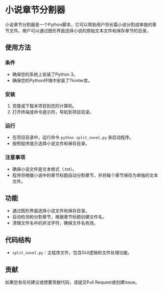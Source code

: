 # 小说章节分割器

小说章节分割器是一个Python脚本，它可以帮助用户将长篇小说分割成单独的章节文件。用户可以通过图形界面选择小说的原始文本文件和保存章节的目录。

## 使用方法

### 条件
- 确保您的系统上安装了Python 3。
- 确保您的Python环境中安装了Tkinter库。

### 安装
1. 克隆或下载本项目到您的计算机。
2. 打开终端或命令提示符，导航到项目目录。

### 运行
- 在项目目录中，运行命令 `python split_novel.py` 来启动程序。
- 按照程序提示选择小说文件和保存目录。

### 注意事项
- 确保小说文件是文本格式（.txt）。
- 程序将根据小说中的章节标题自动分割章节，并将每个章节保存为单独的文本文件。

## 功能
- 通过图形界面选择小说文件和保存目录。
- 自动检测和分割章节，根据章节标题创建文件名。
- 清理文件名中的非法字符，确保文件名有效。

## 代码结构
- `split_novel.py`：主程序文件，包含GUI逻辑和文件处理功能。

## 贡献
如果您有任何建议或想要贡献代码，请提交Pull Request或创建Issue。
